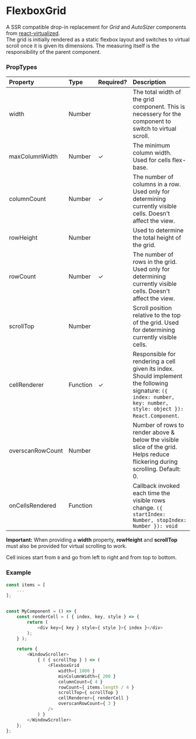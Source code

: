 FlexboxGrid
===========

A SSR compatible drop-in replacement for *Grid* and *AutoSizer* components from [react-virtualized](https://github.com/bvaughn/react-virtualized).  
The grid is initially rendered as a static flexbox layout and switches to virtual scroll once it is given its dimensions. The measuring itself is the responsibility of the parent component.

### PropTypes

| Property | Type | Required? | Description |
|:---|:---|:---|:---|
| width | Number |  | The total width of the grid component. This is necessery for the component to switch to virtual scroll. |
| maxColumnWidth | Number | ✓ | The minimum column width. Used for cells flex-base. |
| columnCount | Number | ✓ | The number of columns in a row. Used only for determining currently visible cells. Doesn't affect the view. |
| rowHeight | Number |  | Used to determine the total height of the grid. |
| rowCount | Number | ✓ | The number of rows in the grid. Used only for determining currently visible cells. Doesn't affect the view. |
| scrollTop | Number |  | Scroll position relative to the top of the grid. Used for determining currently visible cells. |
| cellRenderer | Function | ✓ | Responsible for rendering a cell given its index. Should implement the following signature: `({ index: number, key: number, style: object }): React.Component`. |
| overscanRowCount | Number |  | Number of rows to render above & below the visible slice of the grid. Helps reduce flickering during scrolling. Default: 0. |
| onCellsRendered | Function |  | Callback invoked each time the visible rows change. `({ startIndex: Number, stopIndex: Number }): void` |

**Important:** When providing a **width** property, **rowHeight** and **scrollTop** must also be provided for virtual scrolling to work.

Cell inices start from `0` and go from left to right and from top to bottom.

### Example

```js
const items = [
	...
];


const MyComponent = () => {
	const renderCell = ( { index, key, style } => {
		return (
			<div key={ key } style={ style }>{ index }</div>
		);
	} );

	return {
		<WindowScroller>
			{ ( { scrollTop } ) => (
				<FlexboxGrid
					width={ 1000 }
					minColumnWidth={ 200 }
					columnCount={ 4 }
					rowCount={ items.length / 4 }
					scrollTop={ scrollTop }
					cellRenderer={ renderCell }
					overscanRowCount={ 3 }
				/>
			) }
		</WindowScroller>
	};	
};
```
